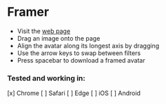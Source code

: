# Framer

- Visit the [web page](https://lukejacksonn.github.io/framer/)
- Drag an image onto the page
- Align the avatar along its longest axis by dragging
- Use the arrow keys to swap between filters
- Press spacebar to download a framed avatar

### Tested and working in:

[x] Chrome
[ ] Safari
[ ] Edge
[ ] iOS
[ ] Android
